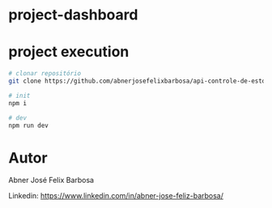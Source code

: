 # project-dashboard 

# project execution

```bash
# clonar repositório
git clone https://github.com/abnerjosefelixbarbosa/api-controle-de-estoque.git

# init
npm i

# dev
npm run dev
```

# Autor

Abner José Felix Barbosa

Linkedin: https://www.linkedin.com/in/abner-jose-feliz-barbosa/
